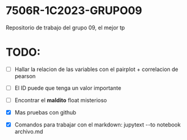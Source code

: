 # 7506R-1C2023-GRUPO09
Repositorio de trabajo del grupo 09, el mejor tp

# TODO:
- [ ] Hallar la relacion de las variables con el pairplot + correlacion de pearson
- [ ] El ID puede que tenga un valor importante
- [ ] Encontrar el **maldito** float misterioso
- [x] Mas pruebas con github 
- [x] Comandos para trabajar con el markdown: jupytext --to notebook archivo.md


